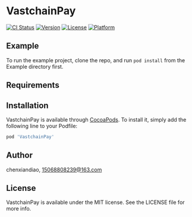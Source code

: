 # VastchainPay

[![CI Status](https://img.shields.io/travis/chenxiandiao/VastchainPay.svg?style=flat)](https://travis-ci.org/chenxiandiao/VastchainPay)
[![Version](https://img.shields.io/cocoapods/v/VastchainPay.svg?style=flat)](https://cocoapods.org/pods/VastchainPay)
[![License](https://img.shields.io/cocoapods/l/VastchainPay.svg?style=flat)](https://cocoapods.org/pods/VastchainPay)
[![Platform](https://img.shields.io/cocoapods/p/VastchainPay.svg?style=flat)](https://cocoapods.org/pods/VastchainPay)

## Example

To run the example project, clone the repo, and run `pod install` from the Example directory first.

## Requirements

## Installation

VastchainPay is available through [CocoaPods](https://cocoapods.org). To install
it, simply add the following line to your Podfile:

```ruby
pod 'VastchainPay'
```

## Author

chenxiandiao, 15068808239@163.com

## License

VastchainPay is available under the MIT license. See the LICENSE file for more info.
